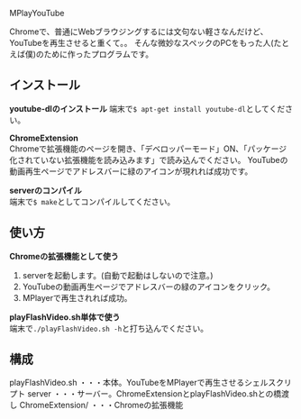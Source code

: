 MPlayYouTube

Chromeで、普通にWebブラウジングするには文句ない軽さなんだけど、
YouTubeを再生させると重くて。。
そんな微妙なスペックのPCをもった人(たとえば僕)のために作ったプログラムです。

インストール
----

**youtube-dlのインストール**
端末で`$ apt-get install youtube-dl`としてください。

**ChromeExtension**  
Chromeで拡張機能のページを開き、「デベロッパーモード」ON、「パッケージ化されていない拡張機能を読み込みます」で読み込んでください。
YouTubeの動画再生ページでアドレスバーに緑のアイコンが現れれば成功です。

**serverのコンパイル**  
端末で`$ make`としてコンパイルしてください。

使い方
-----
**Chromeの拡張機能として使う**  
1. serverを起動します。(自動で起動はしないので注意。)
2. YouTubeの動画再生ページでアドレスバーの緑のアイコンをクリック。
3. MPlayerで再生されれば成功。

**playFlashVideo.sh単体で使う**  
端末で`./playFlashVideo.sh -h`と打ち込んでください。



構成
----

playFlashVideo.sh	・・・本体。YouTubeをMPlayerで再生させるシェルスクリプト
server				・・・サーバー。ChromeExtensionとplayFlashVideo.shとの橋渡し
ChromeExtension/	・・・Chromeの拡張機能



